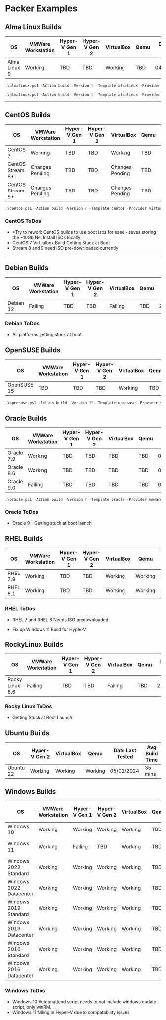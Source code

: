 # Packer Examples

## Alma Linux Builds

| OS           | VMWare Workstation | Hyper-V Gen 1 | Hyper-V Gen 2 | VirtualBox | Qemu | Date Last Tested | Avg Build Time |
|--------------|--------------------|---------------|---------------|------------|------|------------------|----------------|
| Alma Linux 9 | Working            | TBD           | TBD           | Working    | TBD  | 04/03/2024       | 15 - 30 mins   |

```powershell
.\almalinux.ps1 -Action build -Version 9 -Template almalinux -Provider virtualbox-iso
```

```powershell
.\almalinux.ps1 -Action build -Version 9 -Template almalinux -Provider vmware-iso
```

---

## CentOS Builds

| OS               | VMWare Workstation | Hyper-V Gen 1 | Hyper-V Gen 2 | VirtualBox      | Qemu | Date Last Tested | Avg Build Time |
|------------------|--------------------|---------------|---------------|-----------------|------|------------------|----------------|
| CentOS 7         | Working            | TBD           | TBD           | Working         | TBD  | 04/03/2024       | 22 mins        |
| CentOS Stream 8* | Changes Pending    | TBD           | TBD           | Changes Pending | TBD  | 16/09/2023       |                |
| CentOS Stream 9* | Changes Pending    | TBD           | TBD           | Changes Pending | TBD  | 16/09/2023       |                |

```powershell
.\centos.ps1 -Action build -Version 7 -Template centos -Provider virtualbox-iso
```

### CentOS ToDos

- *Try to rework CentOS builds to use boot isos for ease - saves storing the ~10Gb Net Install ISOs locally
- CentOS 7 Virtualbox Build Getting Stuck at Boot
- Stream 8 and 9 need ISO pre-downloaded currently

---

## Debian Builds

| OS        | VMWare Workstation | Hyper-V Gen 1 | Hyper-V Gen 2 | VirtualBox | Qemu | Date Last Tested | Avg Build Time |
|-----------|--------------------|---------------|---------------|------------|------|------------------|----------------|
| Debian 12 | Failing            | TBD           | TBD           | Failing    | TBD  | 27/12/2023       |                |

### Debian ToDos

- All platforms getting stuck at boot

## OpenSUSE Builds

| OS          | VMWare Workstation | Hyper-V Gen 1 | Hyper-V Gen 2 | VirtualBox | Qemu | Date Last Tested | Avg Build Time |
|-------------|--------------------|---------------|---------------|------------|------|------------------|----------------|
| OpenSUSE 15 | TBD                | TBD           | TBD           | Working    | TBD  | 04/03/2024       | 17 mins        |

```powershell
.\opensuse.ps1 -Action build -Version 15 -Template opensuse -Provider virtualbox-iso
```

## Oracle Builds

| OS         | VMWare Workstation | Hyper-V Gen 1 | Hyper-V Gen 2 | VirtualBox | Qemu | Date Last Tested | Avg Build Time |
|------------|--------------------|---------------|---------------|------------|------|------------------|----------------|
| Oracle 7.9 | Working            | TBD           | TBD           | TBD        | TBD  | 04/03/2024       | 25 mins        |
| Oracle 8.6 | Working            | TBD           | TBD           | TBD        | TBD  | 04/03/2024       |                |
| Oracle 9.0 | Failing            | TBD           | TBD           | TBD        | TBD  | 04/03/2024       |                |

```powershell
.\oracle.ps1 -Action build -Version 7 -Template oracle -Provider vmware-iso
```

### Oracle ToDos

- Oracle 9 - Getting stuck at boot launch

## RHEL Builds

| OS       | VMWare Workstation | Hyper-V Gen 1 | Hyper-V Gen 2 | VirtualBox | Qemu    | Date Last Tested | Avg Build Time |
|----------|--------------------|---------------|---------------|------------|---------|------------------|----------------|
| RHEL 7.9 | Working            | TBD           | TBD           | Working    | Working | 16/09/2023       |                |
| RHEL 8.1 | Working            | TBD           | TBD           | Working    | Working | 16/09/2023       |                |

### RHEL ToDos

- RHEL 7 and RHEL 8 Needs ISO predownloaded

- Fix up Windows 11 Build for Hyper-V

## RockyLinux Builds

| OS              | VMWare Workstation | Hyper-V Gen 1 | Hyper-V Gen 2 | VirtualBox | Qemu | Date Last Tested | Avg Build Time |
|-----------------|--------------------|---------------|---------------|------------|------|------------------|----------------|
| Rocky Linux 8.6 | Failing            | TBD           | TBD           | Failing    | TBD  | 27/12/2023       |                |

### Rocky Linux ToDos

- Getting Stuck at Boot Launch

## Ubuntu Builds

| OS        | Hyper-V Gen 2 | VirtualBox | Qemu    | Date Last Tested | Avg Build Time |
|-----------|---------------|------------|---------|------------------|----------------|
| Ubuntu 22 | Working       | Working    | Working | 05/02/2024       | 35 mins        |

## Windows Builds

| OS                      | VMWare Workstation | Hyper-V Gen 1 | Hyper-V Gen 2 | VirtualBox | Qemu | Date Last Tested | Avg Build Time |
|-------------------------|--------------------|---------------|---------------|------------|------|------------------|----------------|
| Windows 10              | Working            | Working       | Working       | Working    | TBD  | 28/12/2023       | 45mins - 1hr   |
| Windows 11              | Working            | Failing       | TBD           | Working    | TBD  | 28/12/2023       | 12 - 45 mins   |
| Windows 2022 Standard   | Working            | Working       | Working       | Working    | TBD  | 28/12/2023       | 10 - 20 mins   |
| Windows 2022 Datacenter | Working            | Working       | Working       | Working    | TBD  | 28/12/2023       | 10 - 20 mins   |
| Windows 2019 Standard   | Working            | Working       | Working       | Working    | TBD  | 28/12/2023       | 10 - 20 mins   |
| Windows 2019 Datacenter | Working            | Working       | Working       | Working    | TBD  | 28/12/2023       | 10 - 20 mins   |
| Windows 2016 Standard   | Working            | Working       | Working       | Working    | TBD  | 28/12/2023       | 10 - 20 mins   |
| Windows 2016 Datacenter | Working            | Working       | Working       | Working    | TBD  | 28/12/2023       | 10 - 20 mins   |


### Windows ToDos

- Windows 10 Autounattend script needs to not include windows update script, only winRM.
- Windows 11 failing in Hyper-V  due to compatability issues
